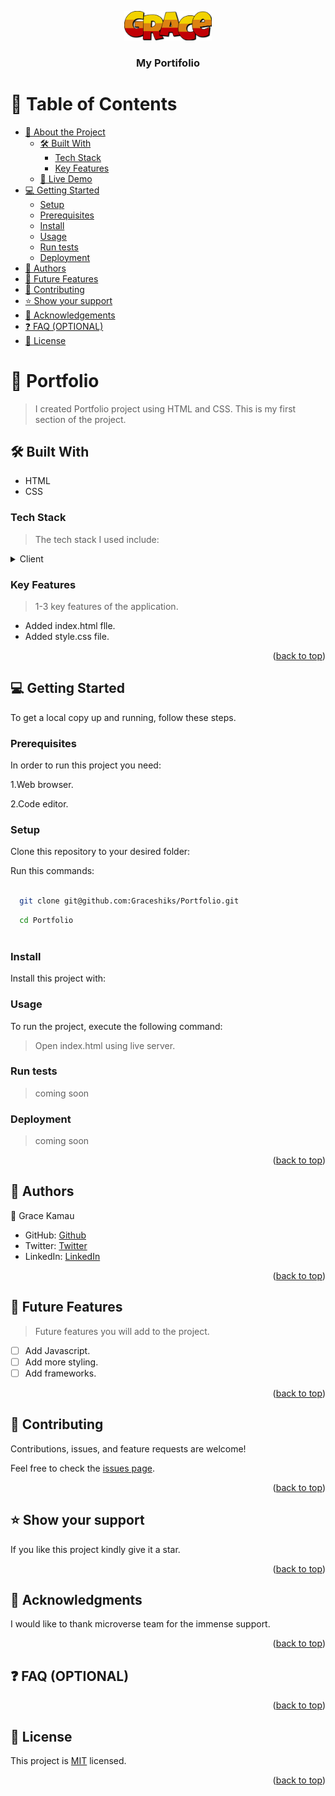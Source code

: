 <a name="readme-top"></a>

<!--
HOW TO USE:
This is an example of how you may give instructions on setting up your project locally.

Modify this file to match your project and remove sections that don't apply.

REQUIRED SECTIONS:
- Table of Contents
- About the Project
  - Built With
  - Live Demo
- Getting Started
- Authors
- Future Features
- Contributing
- Show your support
- Acknowledgements
- License

OPTIONAL SECTIONS:
- FAQ
-->

<div align="center">
  <img src="./grce logo.png" alt="logo" width="140"  height="auto" />
  <br/>

  <h3><b>My Portifolio </b></h3>

</div>
    <!--Table of contents -->
  
# 📗 Table of Contents

- [📖 About the Project](#about-project)
  - [🛠 Built With](#built-with)
    - [Tech Stack](#tech-stack)
    - [Key Features](#key-features)
  - [🚀 Live Demo](#live-demo)
- [💻 Getting Started](#getting-started)
  - [Setup](#setup)
  - [Prerequisites](#prerequisites)
  - [Install](#install)
  - [Usage](#usage)
  - [Run tests](#run-tests)
  - [Deployment](#triangular_flag_on_post-deployment)
- [👥 Authors](#authors)
- [🔭 Future Features](#future-features)
- [🤝 Contributing](#contributing)
- [⭐️ Show your support](#support)
- [🙏 Acknowledgements](#acknowledgements)
- [❓ FAQ (OPTIONAL)](#faq)
- [📝 License](#license)

<!-- PROJECT DESCRIPTION -->

# 📖 Portfolio <a name="about-project"></a>
> I created Portfolio project using HTML and CSS. This is my first section of the project.

## 🛠 Built With <a name="built-with"></a>

- HTML
- CSS

### Tech Stack <a name="tech-stack"></a>

> The tech stack I used include:

<details>
  <summary>Client</summary>
  <ul>
    <li>HTML</li>
    <li> CSS</li>
  </ul>
</details>


<!-- Features -->

### Key Features <a name="key-features"></a>

>  1-3 key features of the application.

- Added index.html flle.
- Added style.css file.

<p align="right">(<a href="#readme-top">back to top</a>)</p>


<!-- GETTING STARTED -->

## 💻 Getting Started <a name="getting-started"></a>


To get a local copy up and running, follow these steps.

### Prerequisites

In order to run this project you need:

1.Web browser.

2.Code editor.


### Setup
Clone this repository to your desired folder:

Run this commands:

```sh
  
  git clone git@github.com:Graceshiks/Portfolio.git
```
```sh
  cd Portfolio
   
```

### Install

Install this project with:



### Usage

To run the project, execute the following command:

>Open index.html using live server.

### Run tests

>coming soon


### Deployment


> coming soon

<p align ="right">(<a href="#readme-top">back to top</a>)</p>

<!-- AUTHORS -->

## 👥 Authors <a name="authors"></a>

>

👤 Grace Kamau

- GitHub: [Github](https://github.com/Graceshiks)
- Twitter: [Twitter](https://twitter.com/GrakamauGrace)
- LinkedIn: [LinkedIn](https://www.linkedin.com/in/grace-wanjiku-96aaa3109/)


<p align ="right">(<a href="#readme-top">back to top</a>)</p>

<!-- FUTURE FEATURES -->

## 🔭 Future Features <a name="future-features"></a>

> Future features you will add to the project.

- [ ] Add Javascript.
- [ ] Add more styling.
- [ ] Add frameworks.

<p align="right">(<a href="#readme-top">back to top</a>)</p>

<!-- CONTRIBUTING -->

## 🤝 Contributing <a name="contributing"></a>

Contributions, issues, and feature requests are welcome!

Feel free to check the [issues page](git@github.com:Graceshiks/Portfolio/issues/).

<p align="right">(<a href="#readme-top">back to top</a>)</p>

<!-- SUPPORT -->

## ⭐️ Show your support <a name="support"></a>


If you like this project kindly give it a star.

<p align ="right">(<a href="#readme-top">back to top</a>)</p>

<!-- ACKNOWLEDGEMENTS -->

## 🙏 Acknowledgments <a name="acknowledgements"></a>


I would like to thank microverse team for the immense support.

<p align="right">(<a href="#readme-top">back to top</a>)</p>

<!-- FAQ (optional) -->

## ❓ FAQ (OPTIONAL) <a name="faq"></a>

>

<p align="right">(<a href="#readme-top">back to top</a>)</p>

<!-- LICENSE -->

## 📝 License <a name="license"></a>

This project is [MIT](./LICENSE) licensed.


<p align="right">(<a href="#readme-top">back to top</a>)</p>